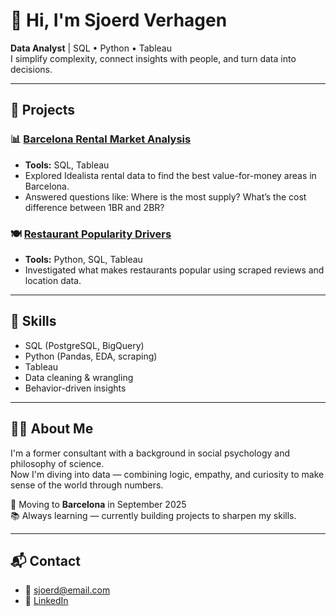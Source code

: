 # 👋 Hi, I'm Sjoerd Verhagen

**Data Analyst** | SQL • Python • Tableau  
I simplify complexity, connect insights with people, and turn data into decisions.

---

## 🚀 Projects

### 📊 [Barcelona Rental Market Analysis](https://github.com/sjoerdv/portfolio/blob/main/rental-analysis.html)
- **Tools:** SQL, Tableau
- Explored Idealista rental data to find the best value-for-money areas in Barcelona.
- Answered questions like: Where is the most supply? What’s the cost difference between 1BR and 2BR?

### 🍽️ [Restaurant Popularity Drivers](https://github.com/sjoerdv/portfolio/blob/main/restaurant-analysis.html)
- **Tools:** Python, SQL, Tableau
- Investigated what makes restaurants popular using scraped reviews and location data.

---

## 🧠 Skills

- SQL (PostgreSQL, BigQuery)
- Python (Pandas, EDA, scraping)
- Tableau
- Data cleaning & wrangling
- Behavior-driven insights

---

## 👨‍💻 About Me

I'm a former consultant with a background in social psychology and philosophy of science.  
Now I'm diving into data — combining logic, empathy, and curiosity to make sense of the world through numbers.

📍 Moving to **Barcelona** in September 2025  
📚 Always learning — currently building projects to sharpen my skills.

---

## 📬 Contact

- 📧 [sjoerd@email.com](mailto:sjoerd_verhagen@live.nl)
- 💼 [LinkedIn]([https://linkedin.com/in/sjoerdverhagen](https://www.linkedin.com/in/sjoerd-verhagen-2a40ab14a/))
